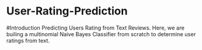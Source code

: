 # User-Rating-Prediction
#Introduction
Predicting Users Rating from Text Reviews. Here, we are builing a multinomial Naive Bayes Classifier from scratch to determine user ratings from text. 

